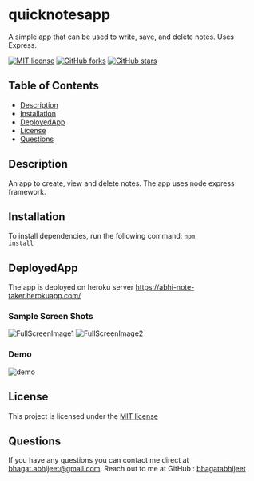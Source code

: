 # quicknotesapp
A simple app that can be used to write, save, and delete notes. Uses Express.


 [![MIT license](https://img.shields.io/badge/license-MIT-blue.svg)](https://github.com/bhagatabhijeet/quicknotesapp)
 [![GitHub forks](https://img.shields.io/github/forks/bhagatabhijeet/quicknotesapp)](https://github.com/bhagatabhijeet/quicknotesapp/network)
 [![GitHub stars](https://img.shields.io/github/stars/bhagatabhijeet/quicknotesapp)](https://github.com/bhagatabhijeet/quicknotesapp/stargazers)
 
 ## Table of Contents
- [Description](#description)
- [Installation](#installation)
- [DeployedApp](#deployedapp)
- [License](#license)
- [Questions](#questions)

## Description
An app to create, view and delete notes. The app uses node express framework.
  
## Installation
To install dependencies, run the following command: <code>npm install</code>

## DeployedApp
The app is deployed on heroku server https://abhi-note-taker.herokuapp.com/


### Sample Screen Shots
![FullScreenImage1](https://github.com/bhagatabhijeet/quicknotesapp/raw/master/projassets/fullscreen1.PNG)
![FullScreenImage2](https://github.com/bhagatabhijeet/quicknotesapp/raw/master/projassets/fullscreen2.PNG)

### Demo
![demo](https://github.com/bhagatabhijeet/quicknotesapp/raw/master/projassets/demo.gif)


## License
This project is licensed under the [MIT license](https://github.com/bhagatabhijeet/quicknotesapp/blob/master/LICENSE)



## Questions
If you have any questions you can contact me direct at <bhagat.abhijeet@gmail.com>.
    Reach out to me at GitHub : [bhagatabhijeet](https://github.com/bhagatabhijeet)
    
